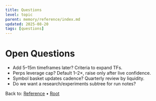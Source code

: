 ```yaml
---
title: Questions
level: topic
parent: memory/reference/index.md
updated: 2025-08-20
tags: [questions]
---
```


# Open Questions

- Add 5–15m timeframes later? Criteria to expand TFs.
- Perps leverage cap? Default 1–2×, raise only after live confidence.
- Symbol basket updates cadence? Quarterly review by liquidity.
- Do we want a research/experiments subtree for run notes?

Back to: [Reference](./reference/index.md) • [Root](./memory.md)

